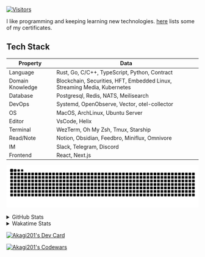 <!-- markdownlint-disable MD041 MD010 MD033 -->
[![Visitors](https://api.visitorbadge.io/api/daily?path=Akagi201%2FAkagi201&label=Visitors%20Today&countColor=%2337d67a)](https://visitorbadge.io/status?path=Akagi201%2FAkagi201)

I like programming and keeping learning new technologies. [here](https://github.com/Akagi201/blockchain) lists some of my certificates.

## Tech Stack

| Property         	| Data                                                                               	|
|------------------	|------------------------------------------------------------------------------------	|
| Language         	| Rust, Go, C/C++, TypeScript, Python, Contract                                       |
| Domain Knowledge 	| Blockchain, Securities, HFT, Embedded Linux, Streaming Media, Kubernetes            |
| Database         	| Postgresql, Redis, NATS, Meilisearch                                                   |
| DevOps            | Systemd, OpenObserve, Vector, otel-collector                                        |
| OS               	| MacOS, ArchLinux, Ubuntu Server                                                     |
| Editor           	| VsCode, Helix                                                                       |
| Terminal          | WezTerm, Oh My Zsh, Tmux, Starship                                                  |
| Read/Note         | Notion, Obsidian, Feedbro, Miniflux, Omnivore                                       |
| IM               	| Slack, Telegram, Discord                                                            |
| Frontend          | React, Next.js                                                                      |

[![github contribution grid snake animation](https://raw.githubusercontent.com/Akagi201/Akagi201/output/github-contribution-grid-snake.svg#gh-light-mode-only)](https://github.com/Akagi201)

<details>
<summary>GitHub Stats</summary>
  <a href="https://github.com/Akagi201"><img alt="Profile Detail" src="https://raw.githubusercontent.com/Akagi201/Akagi201/master/profile-summary-card-output/dracula/0-profile-details.svg" /></a>
  <a href="https://github.com/Akagi201"><img alt="Github Stats" src="https://raw.githubusercontent.com/Akagi201/Akagi201/master/profile-summary-card-output/dracula/3-stats.svg" /></a>
  <a href="https://github.com/Akagi201"><img alt="Lang By Commits" src="https://raw.githubusercontent.com/Akagi201/Akagi201/master/profile-summary-card-output/dracula/2-most-commit-language.svg" /></a>
</details>

<details>
<summary>Wakatime Stats</summary>
<br>

<!--START_SECTION:waka-->

```txt
From: 06 June 2024 - To: 13 June 2024

Total Time: 35 hrs 22 mins

Other      28 hrs 39 mins  ████████████████████▒░░░░   80.98 %
sh         2 hrs 51 mins   ██░░░░░░░░░░░░░░░░░░░░░░░   08.06 %
Markdown   2 hrs 28 mins   █▓░░░░░░░░░░░░░░░░░░░░░░░   06.98 %
Rust       49 mins         ▓░░░░░░░░░░░░░░░░░░░░░░░░   02.32 %
Python     25 mins         ▒░░░░░░░░░░░░░░░░░░░░░░░░   01.20 %
JSON       5 mins          ░░░░░░░░░░░░░░░░░░░░░░░░░   00.28 %
Solidity   1 min           ░░░░░░░░░░░░░░░░░░░░░░░░░   00.08 %
TOML       1 min           ░░░░░░░░░░░░░░░░░░░░░░░░░   00.07 %
C#         0 secs          ░░░░░░░░░░░░░░░░░░░░░░░░░   00.01 %
INI        0 secs          ░░░░░░░░░░░░░░░░░░░░░░░░░   00.01 %
```

<!--END_SECTION:waka-->

</details>

<a href="https://dly.to/lajulH68cRC"><img src="https://api.daily.dev/devcards/v2/0PgLIuTCuccboR3DWDI4I.png?type=wide&r=z7i" width="900" alt="Akagi201's Dev Card"/></a>

<a href="https://www.codewars.com/users/Akagi201"><img alt="Akagi201's Codewars" src="https://www.codewars.com/users/Akagi201/badges/small"></a>
